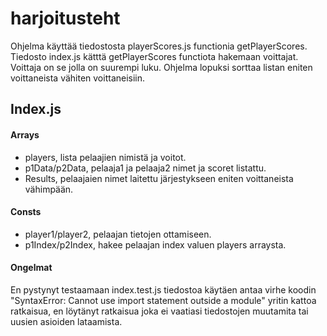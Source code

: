 # harjoitusteht #

Ohjelma käyttää tiedostosta playerScores.js functionia getPlayerScores. Tiedosto index.js kätttä getPlayerScores functiota hakemaan voittajat. Voittaja on se jolla on suurempi luku. Ohjelma lopuksi sorttaa listan eniten voittaneista vähiten voittaneisiin.
## Index.js 
#### Arrays
* players, lista pelaajien nimistä ja voitot.
* p1Data/p2Data, pelaaja1 ja pelaaja2 nimet ja scoret listattu.
* Results, pelaajaien nimet laitettu järjestykseen eniten voittaneista vähimpään.
#### Consts
* player1/player2, pelaajan tietojen ottamiseen.
* p1Index/p2Index, hakee pelaajan index valuen players arraysta.

#### Ongelmat
 En pystynyt testaamaan index.test.js tiedostoa käytäen antaa virhe koodin "SyntaxError: Cannot use import statement outside a module" yritin kattoa ratkaisua, en    löytänyt ratkaisua joka ei vaatiasi tiedostojen muutamita tai uusien asioiden lataamista.
